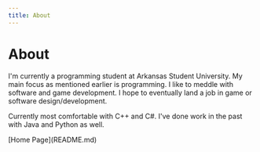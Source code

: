```yaml
---
title: About
---
```


# About

I'm currently a programming student at Arkansas Student University. My main focus as mentioned earlier is programming.
I like to meddle with software and game development. I hope to eventually land a job in game or software design/development.

Currently most comfortable with C++ and C#. I've done work in the past with Java and Python as well.
</body>
[Home Page](README.md)

